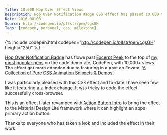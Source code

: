 ```yaml
---
Title: 10,000 Hop Over Effect Views
Description: Hop Over Notification Badge CSS effect has passed 10,000 views over on code demo site, CodePen
Date: 2016-08-08
Source: http://codepen.io/plfstr/pen/cgsGH
Tags: [codepen, personal, css, milestone]
---
```

{% include codepen.html codepen="http://codepen.io/plfstr/pen/cgsGH" height="250" %}

[Hop Over Notification Badge](/blog/hop-over-navigation/) has flown past [Excerpt Peek](/blog/excerpt-peek/) to the top of [my most popular pens](http://codepen.io/plfstr/pens/popular) on the code demo site, CodePen, with 10,000+ views. The effect got more attention due to featuring in a post on Envato, ‘[A Collection of Pure CSS Animation Snippets & Demos](http://marketblog.envato.com/inspirations/pure-css-animation-snippets/)’.

I was particularly pleased with this CSS effect and to-date I have seen few like it featuring a z-index change. It was tricky to code the effect successfully cross-browser. 

This is an effect I later revamped with [Action Button Intro](/blog/action-button-intro/) to bring the effect to the Material Design Lite framework where it can highlight an apps primary action button.

Thanks to everyone who has taken a look and included the effect in their work.